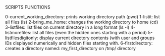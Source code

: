 SCRIPTS FUNCTIONS

0-current_working_directory: prints working directory path (pwd)
1-listit: list all files (ls)
2-bring_me_home: changes the working directory to home (cd)
3-listfiles: list files on current directory in a long format (ls -l)
4-listmorefiles: list all files (even the hidden ones starting with a period)
5-listfilesdigitonly: display current directory contents (with user and groups IDs displayed numerically and hidden files starting with.
6-firstdirectory: creates a directory named: my_first_directory on /tmp/ directory
